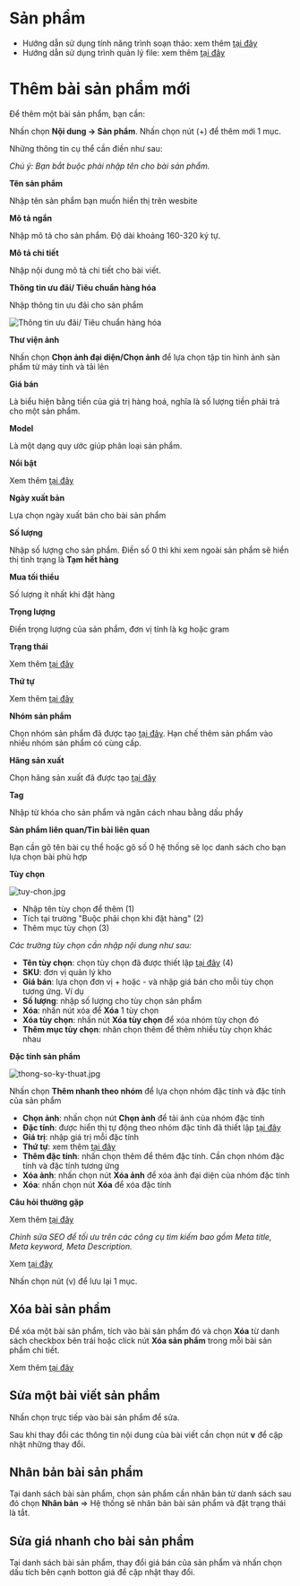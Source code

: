 # Sản phẩm

- Hướng dẫn sử dụng tính năng trình soạn thảo: xem thêm [tại đây](https://pisale.osd.vn/docs/common/tinymce)
- Hướng dẫn sử dụng trình quản lý file: xem thêm [tại đây](https://pisale.osd.vn/docs/common/finder)
 
# Thêm bài sản phẩm mới

Để thêm một bài sản phẩm, bạn cần:

Nhấn chọn **Nội dung -> Sản phẩm**. Nhấn chọn nút (+) để thêm mới 1 mục.

Những thông tin cụ thể cần điền như sau:

_Chú ý: Bạn bắt buộc phải nhập tên cho bài sản phẩm._

**Tên sản phẩm**

Nhập tên sản phẩm bạn muốn hiển thị trên wesbite

**Mô tả ngắn**

Nhập mô tả cho sản phẩm. Độ dài khoảng 160-320 ký tự.

**Mô tả chi tiết**

Nhập nội dung mô tả chi tiết cho bài viết.

**Thông tin ưu đãi/ Tiêu chuẩn hàng hóa**

Nhập thông tin ưu đãi cho sản phẩm

![Thông tin ưu đãi/ Tiêu chuẩn hàng hóa](img/san-pham.jpg)

**Thư viện ảnh**

Nhấn chọn **Chọn ảnh đại diện/Chọn ảnh** để lựa chọn tập tin hình ảnh sản phẩm từ máy tính và tải lên

**Giá bán**

Là biểu hiện bằng tiền của giá trị hàng hoá, nghĩa là số lượng tiền phải trả cho một sản phẩm.

**Model**

Là một dạng quy ước giúp phân loại sản phẩm.

**Nổi bật**

Xem thêm [tại đây](https://pisale.osd.vn/docs/common/logic#m%E1%BB%A5c-n%E1%BB%95i-b%E1%BA%ADt)

**Ngày xuất bản**

Lựa chọn ngày xuất bản cho bài sản phẩm

**Số lượng**

Nhập số lượng cho sản phẩm. Điền số 0 thì khi xem ngoài sản phẩm sẽ hiển thị tình trạng là **Tạm hết hàng**

**Mua tối thiểu**

Số lượng ít nhất khi đặt hàng

**Trọng lượng**

Điền trọng lượng của sản phẩm, đơn vị tính là kg hoặc gram

**Trạng thái**

Xem thêm [tại đây](https://pisale.osd.vn/docs/common/logic#tr%E1%BA%A1ng-th%C3%A1i)

**Thứ tự**

Xem thêm [tại đây](https://pisale.osd.vn/docs/common/logic#th%E1%BB%A9-t%E1%BB%B1-s%E1%BA%AFp-x%E1%BA%BFp-l%C3%A0-s%E1%BB%91-ch%E1%BB%89-%C4%91%E1%BB%8Bnh)

**Nhóm sản phẩm**

Chọn nhóm sản phẩm đã được tạo [tại đây](https://pisale.osd.vn/docs/catalog/category). Hạn chế thêm sản phẩm vào nhiều nhóm sản phẩm có cùng cấp.

**Hãng sản xuất**

Chọn hãng sản xuất đã được tạo [tại đây](https://pisale.osd.vn/docs/catalog/manufacturer)

**Tag**

Nhập từ khóa cho sản phẩm và ngăn cách nhau bằng dấu phẩy

**Sản phẩm liên quan/Tin bài liên quan**

Bạn cần gõ tên bài cụ thể hoặc gõ số 0 hệ thống sẽ lọc danh sách cho bạn lựa chọn bài phù hợp

**Tùy chọn**

![tuy-chon.jpg](img/tuy-chon.jpg)

- Nhập tên tùy chọn để thêm (1)
- Tích tại trường "Buộc phải chọn khi đặt hàng" (2)
- Thêm mục tùy chọn (3)

_Các trường tùy chọn cần nhập nội dung như sau:_

- **Tên tùy chọn**: chọn tùy chọn đã được thiết lập [tại đây](https://pisale.osd.vn/docs/catalog/option) (4)
- **SKU**: đơn vị quản lý kho
- **Giá bán**: lựa chọn đơn vị + hoặc - và nhập giá bán cho mỗi tùy chọn tương ứng. Ví dụ
- **Số lượng**: nhập số lượng cho tùy chọn sản phẩm
- **Xóa**: nhấn nút xóa để **Xóa** 1 tùy chọn
- **Xóa tùy chọn**: nhấn nút **Xóa tùy chọn** để xóa nhóm tùy chọn đó
- **Thêm mục tùy chọn**: nhân chọn thêm để thêm nhiều tùy chọn khác nhau

**Đặc tính sản phẩm**

![thong-so-ky-thuat.jpg](img/thong-so-ky-thuat.jpg)

Nhấn chọn **Thêm nhanh theo nhóm** để lựa chọn nhóm đặc tính và đặc tính của sản phẩm

- **Chọn ảnh**: nhấn chọn nút **Chọn ảnh** để tải ảnh của nhóm đặc tính
- **Đặc tính**: được hiển thị tự động theo nhóm đặc tính đã thiết lập [tại đây](https://pisale.osd.vn/docs/catalog/attribute)
- **Giá trị**: nhập giá trị mỗi đặc tính
- **Thứ tự**: xem thêm [tại đây](https://pisale.osd.vn/docs/common/logic/#th%E1%BB%A9-t%E1%BB%B1-s%E1%BA%AFp-x%E1%BA%BFp-l%C3%A0-s%E1%BB%91-ch%E1%BB%89-%C4%91%E1%BB%8Bnh)
- **Thêm đặc tính**: nhấn chọn thêm để thêm đặc tính. Cần chọn nhóm đặc tính và đặc tính tương ứng
- **Xóa ảnh**: nhấn chọn nút **Xóa ảnh** để xóa ảnh đại diện của nhóm đặc tính
- **Xóa**: nhấn chọn nút **Xóa** để xóa đặc tính

**Câu hỏi thường gặp**

Xem thêm [tại đây](https://pisale.osd.vn/docs/common/faqs)

_Chỉnh sửa SEO để tối ưu trên các công cụ tìm kiếm bao gồm Meta title, Meta keyword, Meta Description._

Xem [tại đây](https://pisale.osd.vn/docs/seo/serp)

Nhấn chọn nút (v) để lưu lại 1 mục.

## Xóa bài sản phẩm

Để xóa một bài sản phẩm, tích vào bài sản phẩm đó và chọn **Xóa** từ danh sách checkbox bên trái hoặc click nút **Xóa sản phẩm** trong mỗi bài sản phẩm chi tiết.

Xem thêm [tại đây](https://pisale.osd.vn/docs/common/logic#x%C3%B3a-c%C3%A1c-m%E1%BB%A5c-c%C3%A1c-th%C3%A0nh-ph%E1%BA%A7n-th%C3%B4ng-tin)

## Sửa một bài viết sản phẩm

Nhấn chọn trực tiếp vào bài sản phẩm để sửa.

Sau khi thay đổi các thông tin nội dung của bài viết cần chọn nút **v** để cập nhật những thay đổi.

## Nhân bản bài sản phẩm

Tại danh sách bài sản phẩm, chọn sản phẩm cần nhân bản từ danh sách sau đó chọn **Nhân bản** => Hệ thống sẽ nhân bản bài sản phẩm và đặt trạng thái là tắt.

## Sửa giá nhanh cho bài sản phẩm

Tại danh sách bài sản phẩm, thay đổi giá bán của sản phẩm và nhấn chọn dấu tích bên cạnh botton giá để cập nhật thay đổi.
